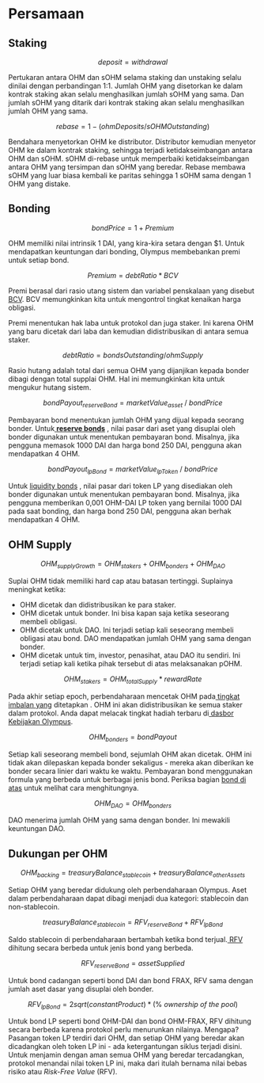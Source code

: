 # Persamaan

## Staking

$$
deposit = withdrawal
$$

Pertukaran antara OHM dan sOHM selama staking dan unstaking selalu dinilai dengan perbandingan 1:1. Jumlah OHM yang disetorkan ke dalam kontrak staking akan selalu menghasilkan jumlah sOHM yang sama. Dan jumlah sOHM yang ditarik dari kontrak staking akan selalu menghasilkan jumlah OHM yang sama.

$$
rebase = 1 - ( ohmDeposits / sOHMOutstanding )
$$

Bendahara menyetorkan OHM ke distributor. Distributor kemudian menyetor OHM ke dalam kontrak staking, sehingga terjadi ketidakseimbangan antara OHM dan sOHM. sOHM di-rebase untuk memperbaiki ketidakseimbangan antara OHM yang tersimpan dan sOHM yang beredar. Rebase membawa sOHM yang luar biasa kembali ke paritas sehingga 1 sOHM sama dengan 1 OHM yang distake.

## Bonding

$$
bond Price = 1 + Premium
$$

OHM memiliki nilai intrinsik 1 DAI, yang kira-kira setara dengan $1. Untuk mendapatkan keuntungan dari bonding, Olympus membebankan premi untuk setiap bond.

$$
Premium = debt Ratio * BCV
$$

Premi berasal dari rasio utang sistem dan variabel penskalaan yang disebut[ BCV](https://docs.olympusdao.finance/references/glossary#bcv). BCV memungkinkan kita untuk mengontrol tingkat kenaikan harga obligasi.

Premi menentukan hak laba untuk protokol dan juga staker. Ini karena OHM yang baru dicetak dari laba dan kemudian didistribusikan di antara semua staker.

$$
debt Ratio = bondsOutstanding/ohmSupply
$$

Rasio hutang adalah total dari semua OHM yang dijanjikan kepada bonder dibagi dengan total supplai OHM. Hal ini memungkinkan kita untuk mengukur hutang sistem.

$$
bondPayout_{reserveBond} = marketValue_{asset}\ /\ bondPrice
$$

Pembayaran bond menentukan jumlah OHM yang dijual kepada seorang bonder. Untuk[ ](https://docs.olympusdao.finance/references/glossary#reserve-bonds)[**reserve bonds**](https://docs.olympusdao.finance/references/glossary#reserve-bonds) , nilai pasar dari aset yang disuplai oleh bonder digunakan untuk menentukan pembayaran bond. Misalnya, jika pengguna memasok 1000 DAI dan harga bond 250 DAI, pengguna akan mendapatkan 4 OHM.

$$
bondPayout_{lpBond} = marketValue_{lpToken}\ /\ bondPrice
$$

Untuk [liquidity bonds](https://docs.olympusdao.finance/references/glossary#liquidity-bonds) , nilai pasar dari token LP yang disediakan oleh bonder digunakan untuk menentukan pembayaran bond. Misalnya, jika pengguna memberikan 0,001 OHM-DAI LP token yang bernilai 1000 DAI pada saat bonding, dan harga bond 250 DAI, pengguna akan berhak mendapatkan 4 OHM.

## OHM Supply

$$
OHM_{supplyGrowth} = OHM_{stakers} + OHM_{bonders} + OHM_{DAO}
$$

Suplai OHM tidak memiliki hard cap atau batasan tertinggi. Suplainya meningkat ketika:

* OHM dicetak dan didistribusikan ke para staker.
* OHM dicetak untuk bonder. Ini bisa kapan saja ketika seseorang membeli obligasi.
* OHM dicetak untuk DAO. Ini terjadi setiap kali seseorang membeli obligasi atau bond. DAO mendapatkan jumlah OHM yang sama dengan bonder.
* OHM dicetak untuk tim, investor, penasihat, atau DAO itu sendiri. Ini terjadi setiap kali ketika pihak tersebut di atas melaksanakan pOHM.

$$
OHM_{stakers} = OHM_{totalSupply} * rewardRate
$$

Pada akhir setiap epoch, perbendaharaan mencetak OHM pada[ tingkat imbalan yang](https://docs.olympusdao.finance/references/glossary#reward-rate) ditetapkan . OHM ini akan didistribusikan ke semua staker dalam protokol. Anda dapat melacak tingkat hadiah terbaru di[ dasbor Kebijakan Olympus](https://dune.xyz/shadow/Olympus-Policy).

$$
OHM_{bonders} = bondPayout
$$

Setiap kali seseorang membeli bond, sejumlah OHM akan dicetak. OHM ini tidak akan dilepaskan kepada bonder sekaligus - mereka akan diberikan ke bonder secara linier dari waktu ke waktu. Pembayaran bond menggunakan formula yang berbeda untuk berbagai jenis bond. Periksa bagian [bond di atas](https://docs.olympusdao.finance/main/references/equations#bonding) untuk melihat cara menghitungnya.

$$
OHM_{DAO} = OHM_{bonders}
$$

DAO menerima jumlah OHM yang sama dengan bonder. Ini mewakili keuntungan DAO.

## Dukungan per OHM

$$
OHM_{backing} = treasuryBalance_{stablecoin} + treasuryBalance_{otherAssets}
$$

Setiap OHM yang beredar didukung oleh perbendaharaan Olympus. Aset dalam perbendaharaan dapat dibagi menjadi dua kategori: stablecoin dan non-stablecoin.

$$
treasuryBalance_{stablecoin} = RFV_{reserveBond} + RFV_{lpBond}
$$

Saldo stablecoin di perbendaharaan bertambah ketika bond terjual.[ RFV](https://docs.olympusdao.finance/references/glossary#rfv) dihitung secara berbeda untuk jenis bond yang berbeda.

$$
RFV_{reserveBond} = assetSupplied
$$

Untuk bond cadangan seperti bond DAI dan bond FRAX, RFV sama dengan jumlah aset dasar yang disuplai oleh bonder.

$$
RFV_{lpBond} = 2sqrt(constantProduct) * (\%\ ownership\ of\ the\ pool)
$$

Untuk bond LP seperti bond OHM-DAI dan bond OHM-FRAX, RFV dihitung secara berbeda karena protokol perlu menurunkan nilainya. Mengapa? Pasangan token LP terdiri dari OHM, dan setiap OHM yang beredar akan dicadangkan oleh token LP ini - ada ketergantungan siklus terjadi disini. Untuk menjamin dengan aman semua OHM yang beredar tercadangkan, protokol menandai nilai token LP ini, maka dari itulah bernama nilai bebas risiko atau _Risk-Free Value_ \(RFV\).  



